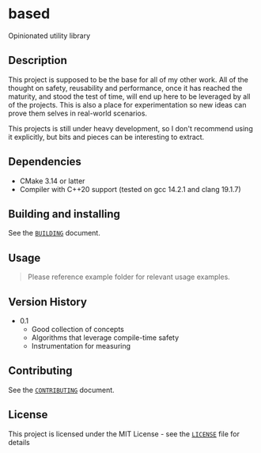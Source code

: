 # based

Opinionated utility library

## Description

This project is supposed to be the base for all of my other work.  All of the
thought on safety, reusability and performance, once it has reached the
maturity, and stood the test of time, will end up here to be leveraged by all
of the projects.  This is also a place for experimentation so new ideas can
prove them selves in real-world scenarios.

This projects is still under heavy development, so I don't recommend using it
explicitly, but bits and pieces can be interesting to extract.


## Dependencies

* CMake 3.14 or latter
* Compiler with C++20 support (tested on gcc 14.2.1 and clang 19.1.7)


## Building and installing

See the [`BUILDING`](BUILDING.md) document.


## Usage

> Please reference example folder for relevant usage examples.


## Version History

* 0.1
    * Good collection of concepts
    * Algorithms that leverage compile-time safety
    * Instrumentation for measuring


## Contributing

See the [`CONTRIBUTING`](CONTRIBUTING.md) document.


## License

This project is licensed under the MIT License - see the [`LICENSE`](LICENSE.md) file for details

